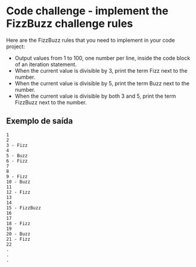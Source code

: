 # Code challenge - implement the FizzBuzz challenge rules

Here are the FizzBuzz rules that you need to implement in your code project:

- Output values from 1 to 100, one number per line, inside the code block of an iteration statement.
- When the current value is divisible by 3, print the term Fizz next to the number.
- When the current value is divisible by 5, print the term Buzz next to the number.
- When the current value is divisible by both 3 and 5, print the term FizzBuzz next to the number.

## Exemplo de saída

```Plain Text
1
2
3 - Fizz
4
5 - Buzz
6 - Fizz
7
8
9 - Fizz
10 - Buzz
11
12 - Fizz
13
14
15 - FizzBuzz
16
17
18 - Fizz
19
20 - Buzz
21 - Fizz
22
.
.
.
```
